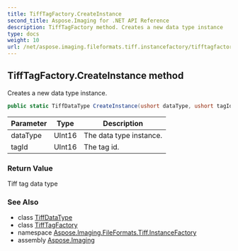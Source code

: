```yaml
---
title: TiffTagFactory.CreateInstance
second_title: Aspose.Imaging for .NET API Reference
description: TiffTagFactory method. Creates a new data type instance
type: docs
weight: 10
url: /net/aspose.imaging.fileformats.tiff.instancefactory/tifftagfactory/createinstance/
---
```

## TiffTagFactory.CreateInstance method

Creates a new data type instance.

```csharp
public static TiffDataType CreateInstance(ushort dataType, ushort tagId)
```

| Parameter | Type | Description |
| --- | --- | --- |
| dataType | UInt16 | The data type instance. |
| tagId | UInt16 | The tag id. |

### Return Value

Tiff tag data type

### See Also

* class [TiffDataType](../../../aspose.imaging.fileformats.tiff/tiffdatatype/)
* class [TiffTagFactory](../)
* namespace [Aspose.Imaging.FileFormats.Tiff.InstanceFactory](../../tifftagfactory/)
* assembly [Aspose.Imaging](../../../)



